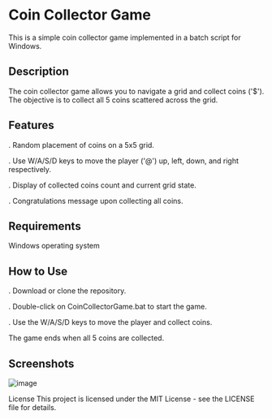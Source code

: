 # Coin Collector Game
This is a simple coin collector game implemented in a batch script for Windows.

## Description
The coin collector game allows you to navigate a grid and collect coins ('$'). The objective is to collect all 5 coins scattered across the grid.

## Features
 . Random placement of coins on a 5x5 grid.
 
 . Use W/A/S/D keys to move the player ('@') up, left, down, and right respectively.
 
 . Display of collected coins count and current grid state.
 
 . Congratulations message upon collecting all coins.
 
 
## Requirements
Windows operating system

## How to Use

 . Download or clone the repository.
 
 . Double-click on CoinCollectorGame.bat to start the game.
 
 . Use the W/A/S/D keys to move the player and collect coins.
 
The game ends when all 5 coins are collected.


## Screenshots

![image](https://github.com/nxtArnav-sharma/RandomCoinBatGame/assets/166384728/19a65bbc-0259-4a0e-9d02-ffecf978ba0c)


License
This project is licensed under the MIT License - see the LICENSE file for details.
